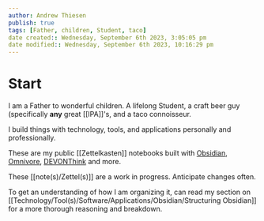 ```yaml
---
author: Andrew Thiesen
publish: true 
tags: [Father, children, Student, taco]
date created:: Wednesday, September 6th 2023, 3:05:05 pm
date modified:: Wednesday, September 6th 2023, 10:16:29 pm
---
```

# Start

I am a Father to wonderful children. A lifelong Student, a craft beer guy (specifically **any** great [[IPA]]'s, and a taco connoisseur. 

I build things with technology, tools, and applications personally and professionally. 

These are my public [[Zettelkasten]] notebooks built with [Obsidian](https://obsidian.md/), [Omnivore](https://omnivore.app), [DEVONThink](https://www.devontechnologies.com/apps/devonthink) and more. 

These [[note(s)/Zettel(s)]] are a work in progress. Anticipate changes often.

To get an understanding of how I am organizing it, can read my section on [[Technology/Tool(s)/Software/Applications/Obsidian/Structuring Obsidian]] for a more thorough reasoning and breakdown. 

